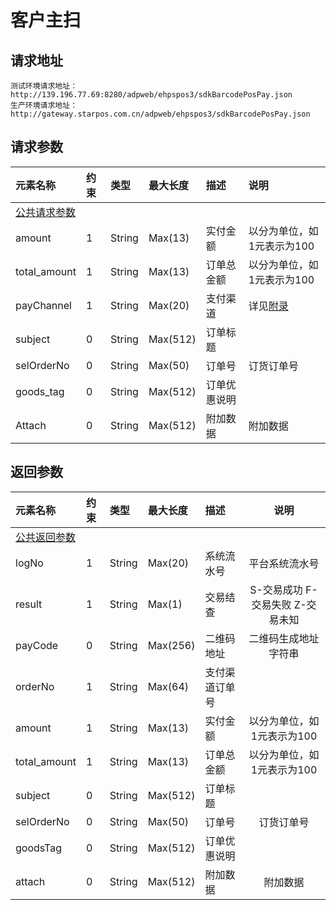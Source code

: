 # 客户主扫

## 请求地址

```
测试环境请求地址：http://139.196.77.69:8280/adpweb/ehpspos3/sdkBarcodePosPay.json
生产环境请求地址：http://gateway.starpos.com.cn/adpweb/ehpspos3/sdkBarcodePosPay.json
```

## 请求参数

| 元素名称 | 约束 | 类型 | 最大长度 | 描述 | 说明 |
| :--- | :--- | :--- | :--- | :--- | :--- |
| [公共请求参数](/scanAPI/public-parameter.md) |  |  |  |  |  |
| amount | 1 | String | Max\(13\) | 实付金额 | 以分为单位，如1元表示为100 |
| total\_amount | 1 | String | Max\(13\) | 订单总金额 | 以分为单位，如1元表示为100 |
| payChannel | 1 | String | Max\(20\) | 支付渠道 | 详见[附录](/scanAPI/appendix.md) |
| subject | 0 | String | Max\(512\) | 订单标题 |  |
| selOrderNo | 0 | String | Max\(50\) | 订单号 | 订货订单号 |
| goods\_tag | 0 | String | Max\(512\) | 订单优惠说明 |  |
| Attach | 0 | String | Max\(512\) | 附加数据 | 附加数据 |

## 返回参数

| 元素名称 | 约束 | 类型 | 最大长度 | 描述 | 说明 |
| :--- | :--- | :--- | :--- | :--- | :---: |
| [公共返回参数](/scanAPI/public-parameter.md) |  |  |  |  |  |
| logNo | 1 | String | Max\(20\) | 系统流水号 | 平台系统流水号 |
| result | 1 | String | Max\(1\) | 交易结查 | S-交易成功          F-交易失败         Z-交易未知 |
| payCode | 0 | String | Max\(256\) | 二维码地址 | 二维码生成地址字符串 |
| orderNo | 1 | String | Max\(64\) | 支付渠道订单号 |  |
| amount | 1 | String | Max\(13\) | 实付金额 | 以分为单位，如1元表示为100 |
| total\_amount | 1 | String | Max\(13\) | 订单总金额 | 以分为单位，如1元表示为100 |
| subject | 0 | String | Max\(512\) | 订单标题 |  |
| selOrderNo | 0 | String | Max\(50\) | 订单号 | 订货订单号 |
| goodsTag | 0 | String | Max\(512\) | 订单优惠说明 |  |
| attach | 0 | String | Max\(512\) | 附加数据 | 附加数据 |




